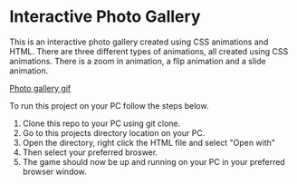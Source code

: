 # Interactive Photo Gallery

This is an interactive photo gallery created using CSS animations and HTML. There are three different types of animations,
all created using CSS animations. There is a zoom in animation, a flip animation and a slide animation. 

[Photo gallery gif](gif/photo-gallery.gif)

To run this project on your PC follow the steps below.

1. Clone this repo to your PC using git clone.
2. Go to this projects directory location on your PC.
3. Open the directory, right click the HTML file and select "Open with"
4. Then select your preferred broswer.
5. The game should now be up and running on your PC in your preferred browser window.
